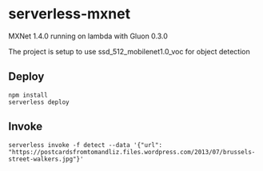 # serverless-mxnet

MXNet 1.4.0 running on lambda with Gluon 0.3.0

The project is setup to use ssd_512_mobilenet1.0_voc for object detection

## Deploy

```
npm install
serverless deploy
```

## Invoke

```serverless invoke -f detect --data '{"url": "https://postcardsfromtomandliz.files.wordpress.com/2013/07/brussels-street-walkers.jpg"}'```

